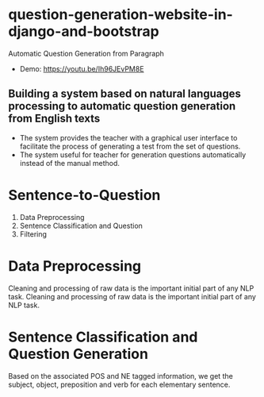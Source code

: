 # question-generation-website-in-django-and-bootstrap
Automatic Question Generation from Paragraph
* Demo: https://youtu.be/Ih96JEvPM8E
## Building a system based on natural languages processing to automatic question generation from English texts
- The system provides the teacher with a graphical user interface to facilitate the process of generating a test from the set of questions.
- The system useful for teacher for generation questions automatically instead of the manual method.  
# Sentence-to-Question
1.	Data Preprocessing
2.	Sentence Classification and Question
3.	Filtering 
# Data Preprocessing 
Cleaning and processing of raw data is the important initial part of any NLP task. Cleaning and processing of raw data is the important initial part of any NLP task.
#	Sentence Classification and Question Generation 
Based on the associated POS and NE tagged information, we get the subject, object, preposition and verb for each elementary sentence.
